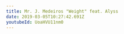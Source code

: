 ```yaml
---
title: Mr. J. Medeiros "Weight" feat. Alyss
date: 2019-03-05T10:27:42.691Z
youtubeId: UoaHVU11nm0
---
```

